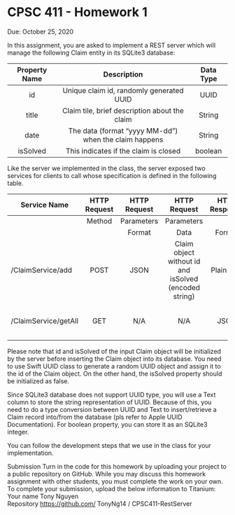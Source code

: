 # CPSC 411 - Homework 1
Due: October 25, 2020

In this assignment, you are asked to implement a REST server which will manage the following Claim entity in its SQLite3 database:  

| Property Name |                      Description                      | Data Type |
|:-------------:|:-----------------------------------------------------:|:---------:|
| id            | Unique claim id, randomly generated UUID              | UUID      |
| title         | Claim tile, brief description about the claim         | String    |
| date          | The data (format “yyyy MM-dd”) when the claim happens | String    |
| isSolved      | This indicates if the claim is closed                 | boolean   |

Like the server we implemented in the class, the server exposed two services for clients to call whose specification is defined in the following table.  

| Service Name         | HTTP Request | HTTP Request |                      HTTP Request                     | HTTP Response |              HTTP Response             |
|----------------------|:------------:|:------------:|:-----------------------------------------------------:|:-------------:|:--------------------------------------:|
|                      |    Method    |  Parameters  |                       Parameters                      |               |                                        |
|                      |              |    Format    |                          Data                         |     Format    |                  Data                  |
| /ClaimService/add    | POST         | JSON         | Claim object without id and isSolved (encoded string) | Plain Text    | Same as the server we implemented      |
| /ClaimService/getAll | GET          |      N/A     |                          N/A                          | JSON          | List of Claim objects (encoded string) |

Please note that id and isSolved of the input Claim object will be initialized by the server before inserting the Claim object into its database. You need to use Swift UUID class to generate a random UUID object and assign it to the id of the Claim object. On the other hand, the isSolved property should be initialized as false. 

Since SQLite3 database does not support UUID type, you will use a Text column to store the string representation of UUID. Because of this, you need to do a type conversion between UUID and Text to insert/retrieve a Claim record into/from the database (pls refer to Apple UUID Documentation). For boolean property, you can store it as an SQLite3 integer. 

You can follow the development steps that we use in the class for your implementation. 

Submission
Turn in the code for this homework by uploading your project to a public repository on GitHub. While you may discuss this homework assignment with other students, you must complete the work on your own.
To complete your submission, upload the below information to Titanium: 
Your name             Tony Nguyen	 
Repository https://github.com/              TonyNg14                                  /  CPSC411-RestServer	
